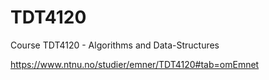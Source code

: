 # TDT4120
Course TDT4120 - Algorithms and Data-Structures

https://www.ntnu.no/studier/emner/TDT4120#tab=omEmnet
